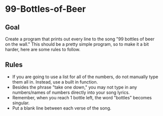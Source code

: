 # 99-Bottles-of-Beer

## Goal
Create a program that prints out every line to the song "99 bottles of beer on the wall." This should be a pretty simple program, so to make it a bit harder, here are some rules to follow.

## Rules
* If you are going to use a list for all of the numbers, do not manually type them all in. Instead, use a built in function.
* Besides the phrase "take one down," you may not type in any numbers/names of numbers directly into your song lyrics.
* Remember, when you reach 1 bottle left, the word "bottles" becomes singular.
* Put a blank line between each verse of the song.
